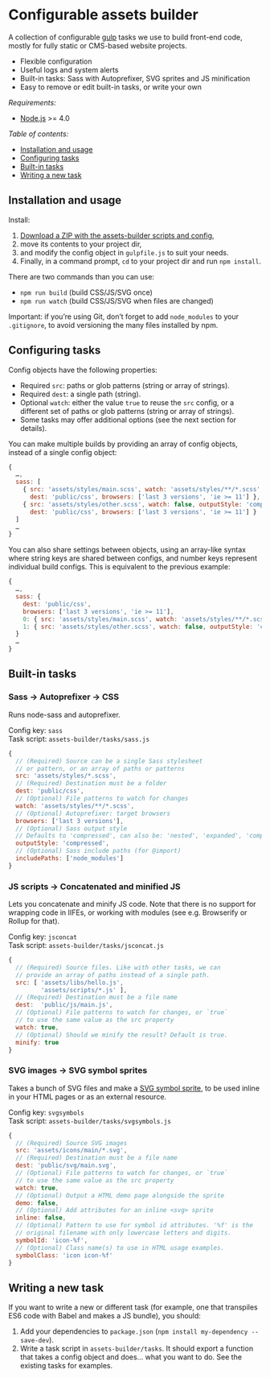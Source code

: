Configurable assets builder
===========================

A collection of configurable [gulp][] tasks we use to build front-end code, mostly for fully static or CMS-based website projects.

-   Flexible configuration
-   Useful logs and system alerts
-   Built-in tasks: Sass with Autoprefixer, SVG sprites and JS minification
-   Easy to remove or edit built-in tasks, or write your own

*Requirements:*

-   [Node.js][] >= 4.0

*Table of contents:*

-   [Installation and usage](#installation-and-usage)
-   [Configuring tasks](#configuring-tasks)
-   [Built-in tasks](#built-in-tasks)
-   [Writing a new task](#writing-a-new-task)


Installation and usage
----------------------

Install:

1.  [Download a ZIP with the assets-builder scripts and config][ZIP],
2.  move its contents to your project dir,
3.  and modify the config object in `gulpfile.js` to suit your needs.
4.  Finally, in a command prompt, `cd` to your project dir and run `npm install`.

There are two commands than you can use:

-   `npm run build` (build CSS/JS/SVG once)
-   `npm run watch` (build CSS/JS/SVG when files are changed)

Important: if you’re using Git, don’t forget to add `node_modules` to your `.gitignore`, to avoid versioning the many files installed by npm.


Configuring tasks
-----------------

Config objects have the following properties:

-   Required `src`: paths or glob patterns (string or array of strings).
-   Required `dest`: a single path (string).
-   Optional `watch`: either the value `true` to reuse the `src` config, or a different set of paths or glob patterns (string or array of strings).
-   Some tasks may offer additional options (see the next section for details).

You can make multiple builds by providing an array of config objects, instead of a single config object:

```js
{
  …,
  sass: [
    { src: 'assets/styles/main.scss', watch: 'assets/styles/**/*.scss',
      dest: 'public/css', browsers: ['last 3 versions', 'ie >= 11'] },
    { src: 'assets/styles/other.scss', watch: false, outputStyle: 'compact',
      dest: 'public/css', browsers: ['last 3 versions', 'ie >= 11'] }
  ]
  …
}
```

You can also share settings between objects, using an array-like syntax where string keys are shared between configs, and number keys represent individual build configs. This is equivalent to the previous example:

```js
{
  …,
  sass: {
    dest: 'public/css',
    browsers: ['last 3 versions', 'ie >= 11'],
    0: { src: 'assets/styles/main.scss', watch: 'assets/styles/**/*.scss' },
    1: { src: 'assets/styles/other.scss', watch: false, outputStyle: 'compact' }
  }
  …
}
```


Built-in tasks
--------------

### Sass → Autoprefixer → CSS

Runs node-sass and autoprefixer.

Config key: `sass`<br>
Task script: `assets-builder/tasks/sass.js`

```js
{
  // (Required) Source can be a single Sass stylesheet
  // or pattern, or an array of paths or patterns
  src: 'assets/styles/*.scss',
  // (Required) Destination must be a folder
  dest: 'public/css',
  // (Optional) File patterns to watch for changes
  watch: 'assets/styles/**/*.scss',
  // (Optional) Autoprefixer: target browsers
  browsers: ['last 3 versions'],
  // (Optional) Sass output style
  // Defaults to 'compressed', can also be: 'nested', 'expanded', 'compact'
  outputStyle: 'compressed',
  // (Optional) Sass include paths (for @import)
  includePaths: ['node_modules']
}
```

### JS scripts → Concatenated and minified JS

Lets you concatenate and minify JS code. Note that there is no support for wrapping code in IIFEs, or working with modules (see e.g. Browserify or Rollup for that). 

Config key: `jsconcat`<br>
Task script: `assets-builder/tasks/jsconcat.js`

```js
{
  // (Required) Source files. Like with other tasks, we can
  // provide an array of paths instead of a single path.
  src: [ 'assets/libs/hello.js',
         'assets/scripts/*.js' ],
  // (Required) Destination must be a file name
  dest:  'public/js/main.js',
  // (Optional) File patterns to watch for changes, or `true`
  // to use the same value as the src property
  watch: true,
  // (Optional) Should we minify the result? Default is true.
  minify: true
}
```

### SVG images → SVG symbol sprites

Takes a bunch of SVG files and make a [SVG symbol sprite][DOC_SVG_SPRITES], to be used inline in your HTML pages or as an external resource.

Config key: `svgsymbols`<br>
Task script: `assets-builder/tasks/svgsymbols.js`

```js
{
  // (Required) Source SVG images
  src: 'assets/icons/main/*.svg',
  // (Required) Destination must be a file name
  dest: 'public/svg/main.svg',
  // (Optional) File patterns to watch for changes, or `true`
  // to use the same value as the src property
  watch: true,
  // (Optional) Output a HTML demo page alongside the sprite
  demo: false,
  // (Optional) Add attributes for an inline <svg> sprite
  inline: false,
  // (Optional) Pattern to use for symbol id attributes. '%f' is the
  // original filename with only lowercase letters and digits.
  symbolId: 'icon-%f',
  // (Optional) Class name(s) to use in HTML usage examples.
  symbolClass: 'icon icon-%f'
}
```


Writing a new task
------------------

If you want to write a new or different task (for example, one that transpiles ES6 code with Babel and makes a JS bundle), you should:

1.  Add your dependencies to `package.json` (`npm install my-dependency --save-dev`).
2.  Write a task script in `assets-builder/tasks`. It should export a function that takes a config object and does… what you want to do. See the existing tasks for examples.


[gulp]: http://gulpjs.com/
[Node.js]: https://nodejs.org
[ZIP]: https://github.com/gradientz/assets-builder/archive/master.zip
[DOC_SVG_SPRITES]: http://fvsch.com/code/svg-icons/how-to/
